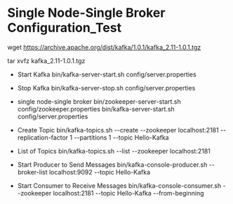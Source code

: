 # Single Node-Single Broker Configuration_Test

wget https://archive.apache.org/dist/kafka/1.0.1/kafka_2.11-1.0.1.tgz

tar xvfz kafka_2.11-1.0.1.tgz

* Start Kafka
  bin/kafka-server-start.sh config/server.properties
* Stop Kafka
  bin/kafka-server-stop.sh config/server.properties

* single node-single broker
  bin/zookeeper-server-start.sh config/zookeeper.properties
  bin/kafka-server-start.sh config/server.properties

* Create Topic
  bin/kafka-topics.sh --create --zookeeper localhost:2181 --replication-factor 1 --partitions 1 --topic Hello-Kafka

* List of Topics
  bin/kafka-topics.sh --list --zookeeper localhost:2181

* Start Producer to Send Messages
  bin/kafka-console-producer.sh --broker-list localhost:9092 --topic Hello-Kafka

* Start Consumer to Receive Messages
  bin/kafka-console-consumer.sh --zookeeper localhost:2181 --topic Hello-Kafka --from-beginning